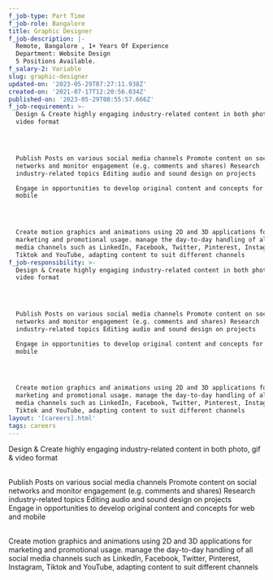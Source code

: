 ```yaml
---
f_job-type: Part Time
f_job-role: Bangalore
title: Graphic Designer
f_job-description: |-
  Remote, Bangalore , 1+ Years Of Experience
  Department: Website Design
  5 Positions Available.
f_salary-2: Variable
slug: graphic-designer
updated-on: '2023-05-29T07:27:11.938Z'
created-on: '2021-07-17T12:20:56.034Z'
published-on: '2023-05-29T08:55:57.666Z'
f_job-requirement: >-
  Design & Create highly engaging industry-related content in both photo, gif &
  video format  

  ‍


  Publish Posts on various social media channels Promote content on social
  networks and monitor engagement (e.g. comments and shares) Research
  industry-related topics Editing audio and sound design on projects  

  Engage in opportunities to develop original content and concepts for web and
  mobile  

  ‍


  Create motion graphics and animations using 2D and 3D applications for
  marketing and promotional usage. manage the day-to-day handling of all social
  media channels such as LinkedIn, Facebook, Twitter, Pinterest, Instagram,
  Tiktok and YouTube, adapting content to suit different channels
f_job-responsibility: >-
  Design & Create highly engaging industry-related content in both photo, gif &
  video format  

  ‍


  Publish Posts on various social media channels Promote content on social
  networks and monitor engagement (e.g. comments and shares) Research
  industry-related topics Editing audio and sound design on projects  

  Engage in opportunities to develop original content and concepts for web and
  mobile  

  ‍


  Create motion graphics and animations using 2D and 3D applications for
  marketing and promotional usage. manage the day-to-day handling of all social
  media channels such as LinkedIn, Facebook, Twitter, Pinterest, Instagram,
  Tiktok and YouTube, adapting content to suit different channels
layout: '[careers].html'
tags: careers
---
```


Design & Create highly engaging industry-related content in both photo, gif & video format  
‍

Publish Posts on various social media channels Promote content on social networks and monitor engagement (e.g. comments and shares) Research industry-related topics Editing audio and sound design on projects  
Engage in opportunities to develop original content and concepts for web and mobile  
‍

Create motion graphics and animations using 2D and 3D applications for marketing and promotional usage. manage the day-to-day handling of all social media channels such as LinkedIn, Facebook, Twitter, Pinterest, Instagram, Tiktok and YouTube, adapting content to suit different channels
